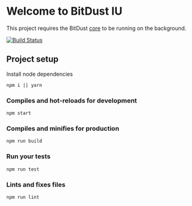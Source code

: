 # Welcome to BitDust IU

This project requires the BitDust [core](https://github.com/bitdust-io/devel) to be running on the background.
 
[![Build Status](https://travis-ci.com/bitdust-io/ui.svg?branch=master)](https://travis-ci.com/bitdust-io/ui)

## Project setup

Install node dependencies
```
npm i || yarn
```

### Compiles and hot-reloads for development
```
npm start
```

### Compiles and minifies for production
```
npm run build
```

### Run your tests
```
npm run test
```

### Lints and fixes files
```
npm run lint
```
